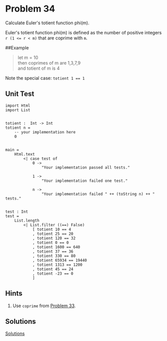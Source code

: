 # Problem 34
Calculate Euler's totient function phi(m).

Euler's totient function phi(m) is defined as the number of positive integers``` r (1 <= r < m)``` that are coprime with ```m```.

##Example 
>  let m = 10   
>  then coprimes of m are 1,3,7,9   
>  and totient of m is 4

Note the special case: ```totient 1 == 1``` 

## Unit Test
```
import Html
import List


totient :  Int -> Int
totient n = 
    -- your implementation here
    0


main =
    Html.text
        <| case test of
            0 ->
                "Your implementation passed all tests."

            1 ->
                "Your implementation failed one test."

            n ->
                "Your implementation failed " ++ (toString n) ++ " tests."


test : Int
test =
    List.length
        <| List.filter ((==) False)
            [ totient 10 == 4
            , totient 25 == 20
            , totient 120 == 32
            , totient 0 == 0
            , totient 1600 == 640
            , totient 37 == 36
            , totient 330 == 80
            , totient 65934 == 19440
            , totient 1313 == 1200
            , totient 45 == 24
            , totient -23 == 0
            ]

```
## Hints
1. Use ```coprime``` from [Problem 33](p33.md).
## Solutions
[Solutions](../s/s34.md)
